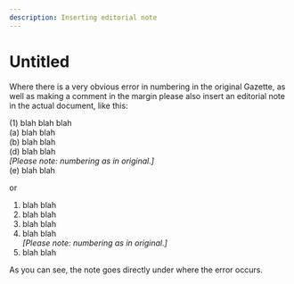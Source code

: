 ```yaml
---
description: Inserting editorial note
---
```


# Untitled

Where there is a very obvious error in numbering in the original Gazette, as well as making a comment in the margin please also insert an editorial note in the actual document, like this:

\(1\) blah blah blah  
     \(a\) blah blah  
     \(b\) blah blah  
     \(d\) blah blah  
     _\[Please note: numbering as in original.\]_  
     \(e\) blah blah

or

1. blah blah  
2. blah blah  
3. blah blah  
3. blah blah  
_\[Please note: numbering as in original.\]_  
4. blah blah

As you can see,  the note goes directly under where the error occurs.



